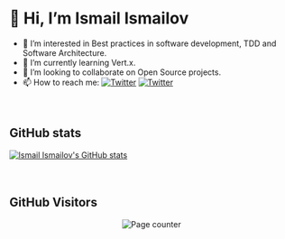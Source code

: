 # 👋 Hi, I’m Ismail Ismailov
- 👀 I’m interested in Best practices in software development, TDD and Software Architecture.
- 🌱 I’m currently learning Vert.x.
- 💞️ I’m looking to collaborate on Open Source projects.
- 📫 How to reach me:  [![Twitter](https://img.shields.io/twitter/url?label=Ismail%20Ismailov&logo=LinkedIn&style=social&url=https://www.linkedin.com/in/ismail2ov/)](https://www.linkedin.com/in/ismail2ov/)  [![Twitter](https://img.shields.io/twitter/url?label=ismail2ov&logo=Twitter&style=social&url=https://twitter.com/ismail2ov)](https://twitter.com/ismail2ov)
<br/><br/><br/>

## GitHub stats
<a href="https://github.com/ismail2ov"><img src="https://github-readme-stats.vercel.app/api?username=ismail2ov" alt="Ismail Ismailov's GitHub stats" /></a>
<br/><br/><br/>
    
## GitHub Visitors
<p align="center">
  <img alt="Page counter" src="https://profile-counter.glitch.me/ismail2ov/count.svg">
</p>
